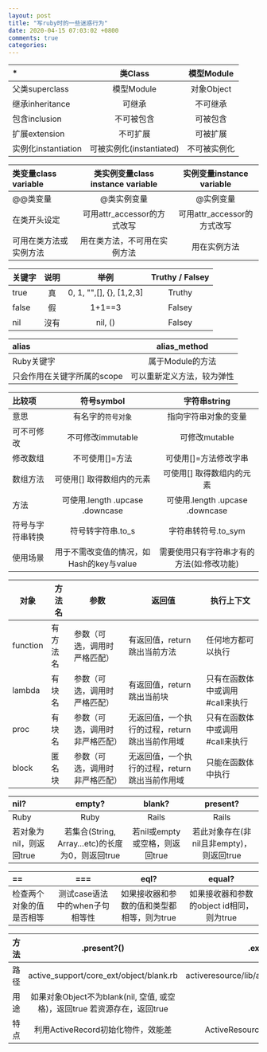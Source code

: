 ```yaml
---
layout: post
title: "写ruby时的一些迷惑行为"
date: 2020-04-15 07:03:02 +0800
comments: true
categories:
---
```


*|类Class|模型Module
|:--------|:-------:|:-------:|
父类superclass|模型Module|对象Object|
继承inheritance|可继承|不可继承|
包含inclusion|不可被包含|可被包含|
扩展extension|不可扩展|可被扩展|
实例化instantiation|可被实例化(instantiated)|不可被实例化

类变量class variable|类实例变量class instance variable|实例变量instance variable
|:--------|:-------:|:-------:|
@@类变量|@类实例变量|@实例变量
在类开头设定|	可用attr_accessor的方式改写	|可用attr_accessor的方式改写
可用在类方法或实例方法|用在类方法，不可用在实例方法|用在实例方法

关键字|	说明 |举例 |Truthy / Falsey|
|:--------|:-------:|:-------:|:-------:|
true |真	|0, 1, "",[], {}, [1,2,3]|	Truthy
false|假	|1+1==3	|Falsey
nil  |沒有|nil, ()	|Falsey

alias|alias_method
|:--------|:-------:|
Ruby关键字|属于Module的方法
只会作用在关键字所属的scope |可以重新定义方法，较为弹性

比较项|符号symbol|字符串string
|:--------|:-------:|:-------:|
意思|有名字的`符号对象`|指向字符串对象的变量
可不可修改|不可修改immutable|可修改mutable
修改数组|不可使用[]=方法 | 可使用[]=方法修改字串
数组方法|可使用[] 取得数组内的元素|可使用[] 取得数组内的元素
方法	|可使用.length .upcase .downcase	|可使用.length .upcase .downcase
符号与字符串转换|	符号转字符串.to_s	| 字符串转符号.to_sym
使用场景|用于不需改变值的情况，如Hash的key与value|需要使用只有字符串才有的方法(如:修改功能)

|对象    |方法名  |参数                     |返回值                          |执行上下文       |
| ------ |--------|------------------------|-------------------------------|----------------|
|function|有方法名 |参数（可选，调用时严格匹配）|有返回值，return跳出当前方法|任何地方都可以执行|
|lambda  |有块名   |参数（可选，调用时严格匹配）|有返回值，return跳出当前块  |只有在函数体中或调用#call来执行|
|proc    |有块名  |参数（可选，调用时非严格匹配）|无返回值，一个执行的过程，return跳出当前作用域|只有在函数体中或调用#call来执行|
|block   |匿名块  |参数（可选，调用时非严格匹配）|无返回值，一个执行的过程，return跳出当前作用域|只能在函数体中执行|

nil?|empty?|blank?|present?|
|:--------|:-------:|:-------:|:-------:|
Ruby|	Ruby |Rails |Rails|
若对象为nil，则返回true|若集合(String, Array…etc)的长度为0，则返回true|若nil或empty或空格，则返回true|	若此对象存在(非nil且非empty)，则返回true

== |===	|eql?	| equal? |
|:--------|:-------:|:-------:|:-------:|
检查两个对象的值是否相等|	测试case语法中的when子句相等性|	如果接收器和参数的值和类型都相等，则为true|	如果接收器和参数的object id相同，则为true

方法|.present?()|.exists?()
|:--------|:-------:|:-------:|
路径|	active_support/core_ext/object/blank.rb	|activeresource/lib/active_resource/base.rb
用途|如果对象Object不为blank(nil, 空值, 或空格)，返回true	若资源存在，返回true
特点|利用ActiveRecord初始化物件，效能差	|ActiveResource下的方法，效能佳

